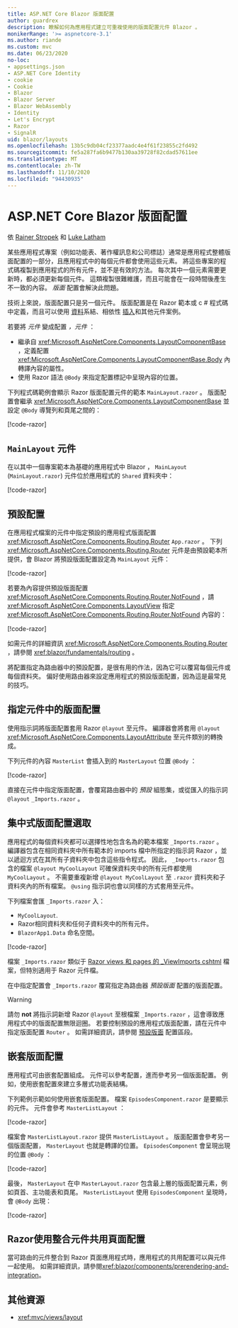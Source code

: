 ```yaml
---
title: ASP.NET Core Blazor 版面配置
author: guardrex
description: 瞭解如何為應用程式建立可重複使用的版面配置元件 Blazor 。
monikerRange: '>= aspnetcore-3.1'
ms.author: riande
ms.custom: mvc
ms.date: 06/23/2020
no-loc:
- appsettings.json
- ASP.NET Core Identity
- cookie
- Cookie
- Blazor
- Blazor Server
- Blazor WebAssembly
- Identity
- Let's Encrypt
- Razor
- SignalR
uid: blazor/layouts
ms.openlocfilehash: 13b5c9db04cf23377aadc4e4f61f23855c2fd492
ms.sourcegitcommit: fe5a287fa6b9477b130aa39728f82cdad57611ee
ms.translationtype: MT
ms.contentlocale: zh-TW
ms.lasthandoff: 11/10/2020
ms.locfileid: "94430935"
---
```

# <a name="aspnet-core-no-locblazor-layouts"></a>ASP.NET Core Blazor 版面配置

依 [Rainer Stropek](https://www.timecockpit.com) 和 [Luke Latham](https://github.com/guardrex)

某些應用程式專案（例如功能表、著作權訊息和公司標誌）通常是應用程式整體版面配置的一部分，且應用程式中的每個元件都會使用這些元素。 將這些專案的程式碼複製到應用程式的所有元件，並不是有效的方法。 每次其中一個元素需要更新時，都必須更新每個元件。 這類複製很難維護，而且可能會在一段時間後產生不一致的內容。 *版面* 配置會解決此問題。

技術上來說，版面配置只是另一個元件。 版面配置是在 Razor 範本或 c # 程式碼中定義，而且可以使用 [資料](xref:blazor/components/data-binding)系結、相依性 [插入](xref:blazor/fundamentals/dependency-injection)和其他元件案例。

若要將 *元件* 變成配置 *，元件* ：

* 繼承自 <xref:Microsoft.AspNetCore.Components.LayoutComponentBase> ，定義配置 <xref:Microsoft.AspNetCore.Components.LayoutComponentBase.Body> 內轉譯內容的屬性。
* 使用 Razor 語法 `@Body` 來指定配置標記中呈現內容的位置。

下列程式碼範例會顯示 Razor 版面配置元件的範本 `MainLayout.razor` 。 版面配置會繼承 <xref:Microsoft.AspNetCore.Components.LayoutComponentBase> 並設定 `@Body` 導覽列和頁尾之間的：

[!code-razor[](layouts/sample_snapshot/3.x/MainLayout.razor?highlight=1,13)]

## <a name="mainlayout-component"></a>`MainLayout` 元件

在以其中一個專案範本為基礎的應用程式中 Blazor ， `MainLayout` (`MainLayout.razor`) 元件位於應用程式的 `Shared` 資料夾中：

[!code-razor[](./common/samples/3.x/BlazorWebAssemblySample/Shared/MainLayout.razor)]

## <a name="default-layout"></a>預設配置

在應用程式檔案的元件中指定預設的應用程式版面配置 <xref:Microsoft.AspNetCore.Components.Routing.Router> `App.razor` 。 下列 <xref:Microsoft.AspNetCore.Components.Routing.Router> 元件是由預設範本所提供，會 Blazor 將預設版面配置設定為 `MainLayout` 元件：

[!code-razor[](layouts/sample_snapshot/3.x/App1.razor?highlight=3)]

若要為內容提供預設版面配置 <xref:Microsoft.AspNetCore.Components.Routing.Router.NotFound> ，請 <xref:Microsoft.AspNetCore.Components.LayoutView> 指定 <xref:Microsoft.AspNetCore.Components.Routing.Router.NotFound> 內容的：

[!code-razor[](layouts/sample_snapshot/3.x/App2.razor?highlight=6-9)]

如需元件的詳細資訊 <xref:Microsoft.AspNetCore.Components.Routing.Router> ，請參閱 <xref:blazor/fundamentals/routing> 。

將配置指定為路由器中的預設配置，是很有用的作法，因為它可以覆寫每個元件或每個資料夾。 偏好使用路由器來設定應用程式的預設版面配置，因為這是最常見的技巧。

## <a name="specify-a-layout-in-a-component"></a>指定元件中的版面配置

使用指示詞將版面配置套用 Razor `@layout` 至元件。 編譯器會將套用 `@layout` <xref:Microsoft.AspNetCore.Components.LayoutAttribute> 至元件類別的轉換成。

下列元件的內容 `MasterList` 會插入到的 `MasterLayout` 位置 `@Body` ：

[!code-razor[](layouts/sample_snapshot/3.x/MasterList.razor?highlight=1)]

直接在元件中指定版面配置，會覆寫路由器中的 *預設* 組態集，或從匯入的指示詞 `@layout` `_Imports.razor` 。

## <a name="centralized-layout-selection"></a>集中式版面配置選取

應用程式的每個資料夾都可以選擇性地包含名為的範本檔案 `_Imports.razor` 。 編譯器包含在相同資料夾中所有範本的 imports 檔中所指定的指示詞 Razor ，並以遞迴方式在其所有子資料夾中包含這些指令程式。 因此， `_Imports.razor` 包含的檔案 `@layout MyCoolLayout` 可確保資料夾中的所有元件都使用 `MyCoolLayout` 。 不需要重複新增 `@layout MyCoolLayout` 至 `.razor` 資料夾和子資料夾內的所有檔案。 `@using` 指示詞也會以同樣的方式套用至元件。

下列檔案會匯 `_Imports.razor` 入：

* `MyCoolLayout`.
* Razor相同資料夾和任何子資料夾中的所有元件。
* `BlazorApp1.Data` 命名空間。
 
[!code-razor[](layouts/sample_snapshot/3.x/_Imports.razor)]

檔案 `_Imports.razor` 類似于 [ Razor views 和 pages 的 _ViewImports cshtml](xref:mvc/views/layout#importing-shared-directives) 檔案，但特別適用于 Razor 元件檔。

在中指定配置會 `_Imports.razor` 覆寫指定為路由器 *預設版面* 配置的版面配置。

> [!WARNING]
> 請勿 **not** 將指示詞新增 Razor `@layout` 至根檔案 `_Imports.razor` ，這會導致應用程式中的版面配置無限迴圈。 若要控制預設的應用程式版面配置，請在元件中指定版面配置 `Router` 。 如需詳細資訊，請參閱 [預設版面](#default-layout) 配置區段。

## <a name="nested-layouts"></a>嵌套版面配置

應用程式可由嵌套配置組成。 元件可以參考配置，進而參考另一個版面配置。 例如，使用嵌套配置來建立多層式功能表結構。

下列範例示範如何使用嵌套版面配置。 檔案 `EpisodesComponent.razor` 是要顯示的元件。 元件會參考 `MasterListLayout` ：

[!code-razor[](layouts/sample_snapshot/3.x/EpisodesComponent.razor?highlight=1)]

檔案會 `MasterListLayout.razor` 提供 `MasterListLayout` 。 版面配置會參考另一個版面配置， `MasterLayout` 也就是轉譯的位置。 `EpisodesComponent` 會呈現出現的位置 `@Body` ：

[!code-razor[](layouts/sample_snapshot/3.x/MasterListLayout.razor?highlight=1,9)]

最後， `MasterLayout` 在中 `MasterLayout.razor` 包含最上層的版面配置元素，例如頁首、主功能表和頁尾。 `MasterListLayout` 使用 `EpisodesComponent` 呈現時，會 `@Body` 出現：

[!code-razor[](layouts/sample_snapshot/3.x/MasterLayout.razor?highlight=6)]

## <a name="share-a-no-locrazor-pages-layout-with-integrated-components"></a>Razor使用整合元件共用頁面配置

當可路由的元件整合到 Razor 頁面應用程式時，應用程式的共用配置可以與元件一起使用。 如需詳細資訊，請參閱<xref:blazor/components/prerendering-and-integration>。

## <a name="additional-resources"></a>其他資源

* <xref:mvc/views/layout>
